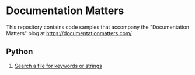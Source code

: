 # Documentation Matters #
This repository contains code samples that accompany the "Documentation Matters" blog at https://documentationmatters.com/

## Python ##
1. [Search a file for keywords or strings](examples/Python/ReadFileAndSearchForKeyword)

